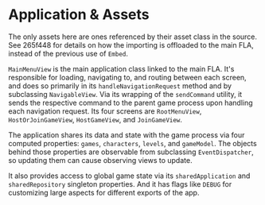 # Application & Assets

The only assets here are ones referenced by their asset class in the source. See
265f448 for details on how the importing is offloaded to the main FLA, instead
of the previous use of `Embed`.

`MainMenuView` is the main application class linked to the main FLA. It's
responsible for loading, navigating to, and routing between each screen, and
does so primarily in its `handleNavigationRequest` method and by subclassing
`NavigableView`. Via its wrapping of the `sendCommand` utility, it sends the
respective command to the parent game process upon handling each navigation
request. Its four screens are `RootMenuView`, `HostOrJoinGameView`,
`HostGameView`, and `JoinGameView`.

The application shares its data and state with the game process via four
computed properties: `games`, `characters`, `levels`, and `gameModel`. The
objects behind those properties are observable from subclassing
`EventDispatcher`, so updating them can cause observing views to update.

It also provides access to global game state via its `sharedApplication` and
`sharedRepository` singleton properties. And it has flags like `DEBUG` for
customizing large aspects for different exports of the app.
